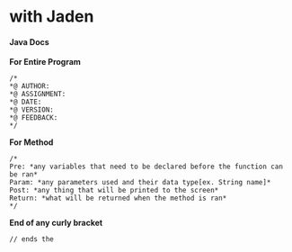 # with Jaden

#### Java Docs

**For Entire Program**
```
/*
*@ AUTHOR:
*@ ASSIGNMENT: 
*@ DATE:
*@ VERSION:
*@ FEEDBACK:
*/
```

**For Method**
```
/*
Pre: *any variables that need to be declared before the function can be ran*
Param: *any parameters used and their data type[ex. String name]*
Post: *any thing that will be printed to the screen*
Return: *what will be returned when the method is ran*
*/
```

**End of any curly bracket**
```
// ends the
```